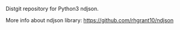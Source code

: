 Distgit repository for Python3 ndjson.

More info about ndjson library: https://github.com/rhgrant10/ndjson
